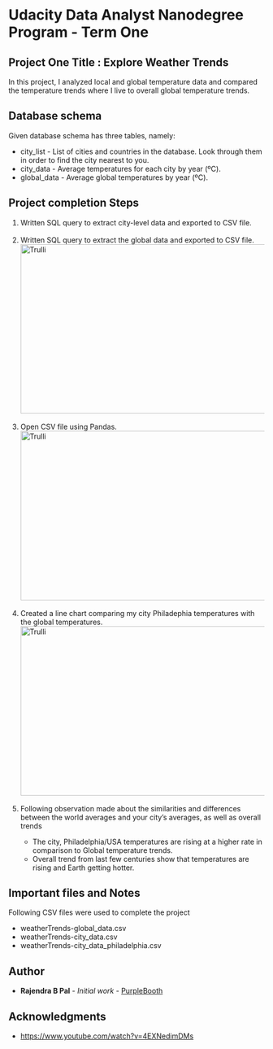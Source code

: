 # Udacity Data Analyst Nanodegree Program - Term One
## Project One Title : Explore Weather Trends
In this project, I analyzed local and global temperature data and compared the temperature trends where I live to overall global temperature trends.


## Database schema
Given database schema has three tables, namely:
- city_list - List of cities and countries in the database. Look through them in order to find the city nearest to you.
- city_data - Average temperatures for each city by year (ºC).
- global_data - Average global temperatures by year (ºC).


## Project completion Steps
<ol>
<li>Written SQL query to extract city-level data and exported to CSV file.</li>


<div style="clear: left"><br>
<li>Written SQL query to extract the global data and exported to CSV file.</li>
<img src="project-01-Explore-Weather-Trends-global-data-extraction.PNG" alt="Trulli" width="500" height="333" align="left">
<div style="clear: left"><br>
<li>Open CSV file using Pandas.</li>
<img src="project-01-Explore-Weather-Trends-world-data-extraction.PNG" alt="Trulli" width="500" height="333" align="left">
<div style="clear: left"><br>
<li>Created a line chart comparing  my city Philadephia temperatures with the global temperatures.</li>
<img src="project-01-Explore-Weather-Trends-Global-Vs-Philadelphia.PNG" alt="Trulli" width="600" height="333" align="left">
<div style="clear: left"><br>
<li>Following observation made about the similarities and differences between the world averages and your city’s averages, as well as overall trends</li>
    <ul>
      <li>The city, Philadelphia/USA temperatures are rising at a higher rate in comparison to Global temperature trends.</li>
      <li>Overall trend from last few centuries show that temperatures are rising and Earth getting hotter.</li>
    </ul>
  </li> 
</ol>
 

## Important files and Notes
Following CSV files were used to complete the project
- weatherTrends-global_data.csv
- weatherTrends-city_data.csv
- weatherTrends-city_data_philadelphia.csv


## Author
* **Rajendra B Pal** - *Initial work* - [PurpleBooth](https://github.com/PurpleBooth)


## Acknowledgments
- https://www.youtube.com/watch?v=4EXNedimDMs

